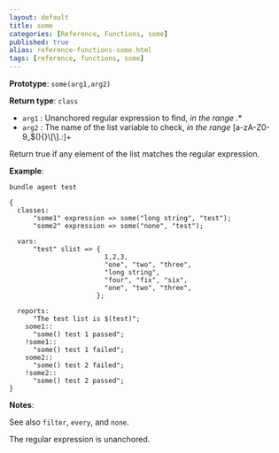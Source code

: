 ```yaml
---
layout: default
title: some
categories: [Reference, Functions, some]
published: true
alias: reference-functions-some.html
tags: [reference, functions, some]
---
```


**Prototype**: `some(arg1,arg2)`

**Return type**: `class`

* `arg1` : Unanchored regular expression to find, *in the range* .\*
* `arg2` : The name of the list variable to check, *in the range*
[a-zA-Z0-9\_\$(){}\\[\\].:]+

Return true if any element of the list matches the regular expression.

**Example**:

```cf3
bundle agent test

{
  classes:
      "some1" expression => some("long string", "test");
      "some2" expression => some("none", "test");

  vars:
      "test" slist => {
                        1,2,3,
                        "one", "two", "three",
                        "long string",
                        "four", "fix", "six",
                        "one", "two", "three",
                      };

  reports:
      "The test list is $(test)";
    some1::
      "some() test 1 passed";
    !some1::
      "some() test 1 failed";
    some2::
      "some() test 2 failed";
    !some2::
      "some() test 2 passed";
}
```

**Notes**:  
   
See also `filter`, `every`, and `none`.

The regular expression is unanchored.
